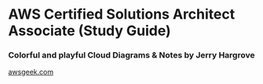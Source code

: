 # AWS Certified Solutions Architect Associate (Study Guide)

### Colorful and playful Cloud Diagrams & Notes by Jerry Hargrove

[awsgeek.com](https://www.awsgeek.com/)
